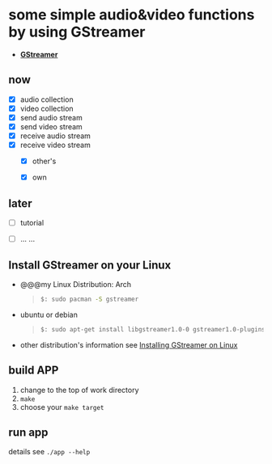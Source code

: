 # some simple audio&video functions by using GStreamer



- [**GStreamer**](https://gstreamer.freedesktop.org/)



## now 

- [x] audio collection
- [x] video collection
- [x] send audio stream
- [x] send video stream
- [x] receive audio stream
- [x] receive video stream
  - [x] other's
  - [x] own



## later

- [ ] tutorial
- [ ] ... ...



## Install GStreamer on your Linux

- @@@my Linux Distribution: Arch

  > ```bash
  > $: sudo pacman -S gstreamer
  > ```

- ubuntu or debian

  > ```bash
  > $: sudo apt-get install libgstreamer1.0-0 gstreamer1.0-plugins-base gstreamer1.0-plugins-good gstreamer1.0-doc gstreamer1.0-tools gstreamer1.0-x gstreamer1.0-alsa gstreamer1.0-gl gstreamer1.0-gtk3 gstreamer1.0-qt5 gstreamer1.0-pulseaudio
  > ```

- other distribution's information see [Installing GStreamer on Linux](https://gstreamer.freedesktop.org/documentation/installing/on-linux.html?gi-language=c)



## build APP

1. change to the top of work directory
2. `make`
3. choose your `make target`



## run app

details see `./app --help`

